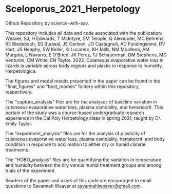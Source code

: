 # Sceloporus_2021_Herpetology

Github Repository by science-with-sav.

This repository includes all data and code associated with the publication:
Weaver, SJ, H Edwards, T McIntyre, SM Temple, Q Alexander, MC Behrens, RE Biedebach, SS Budwal, JE Carlson, JO Castagnoli, AD Fundingsland, DV Hart, JS Heaphy, SW Keller, KI Lucatero, KH Mills, NM Moallemi, AM Murguia, L Navarro, E O'Brien, JK Perez, TJ Schauerman, DM Stephens, MC Venturini, CM White, EN Taylor. 2022. Cutaneous evaporative water loss in lizards is variable across body regions and plastic in response to humidity. Herpetologica.

The figures and model results presented in the paper can be found in the "final_figures" and "best_models" folders within this repository, respectively.

The "capture_analysis" files are for the analyses of baseline variation in cutaneous evaporative water loss, plasma osmolality, and hematocrit. This portain of the study was a course-based undergraduate research experience in the Cal Poly Herpetology class in spring 2021, taught by Dr. Emily Taylor.

The "experiment_analysis" files are for the analysis of plasticity of cutaneous evaporative water loss, plasma osmolality, hematocrit, and body condition in response to acclimation to either dry or humid climate treatments.

The "HOBO_analysis" files are for quantifying the variation in temperature and humidity between the dry versus humid treatment groups and among trials of the experiment. 

Readers of the paper and users of this code are encouraged to email questions to Savannah Weaver at savannahjweaver@gmail.com.
